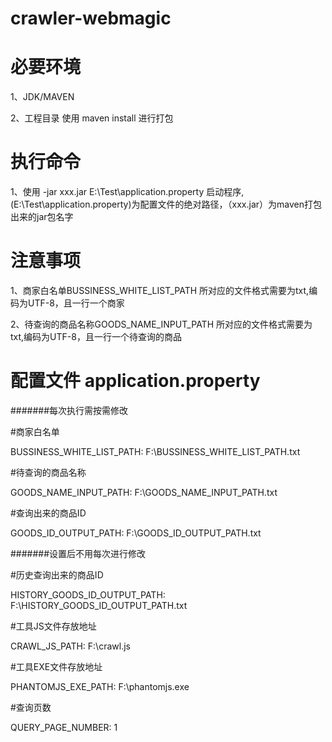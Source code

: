 # crawler-webmagic

# 必要环境
1、JDK/MAVEN

2、工程目录 使用  maven install 进行打包

# 执行命令
1、使用 -jar xxx.jar E:\Test\application.property 启动程序,(E:\Test\application.property)为配置文件的绝对路径，（xxx.jar）为maven打包出来的jar包名字

# 注意事项
1、商家白名单BUSSINESS_WHITE_LIST_PATH 所对应的文件格式需要为txt,编码为UTF-8，且一行一个商家

2、待查询的商品名称GOODS_NAME_INPUT_PATH 所对应的文件格式需要为txt,编码为UTF-8，且一行一个待查询的商品

# 配置文件 application.property

#######每次执行需按需修改

#商家白名单

BUSSINESS_WHITE_LIST_PATH: F:\BUSSINESS_WHITE_LIST_PATH.txt

#待查询的商品名称

GOODS_NAME_INPUT_PATH: F:\GOODS_NAME_INPUT_PATH.txt

#查询出来的商品ID

GOODS_ID_OUTPUT_PATH: F:\GOODS_ID_OUTPUT_PATH.txt


#######设置后不用每次进行修改

#历史查询出来的商品ID

HISTORY_GOODS_ID_OUTPUT_PATH: F:\HISTORY_GOODS_ID_OUTPUT_PATH.txt

#工具JS文件存放地址

CRAWL_JS_PATH: F:\crawl.js

#工具EXE文件存放地址

PHANTOMJS_EXE_PATH: F:\phantomjs.exe

#查询页数

QUERY_PAGE_NUMBER: 1


